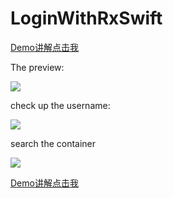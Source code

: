 # LoginWithRxSwift

[Demo讲解点击我](http://www.codertian.com/2016/12/10/RxSwift-shi-zhan-jie-du-base-demo/)

The preview:

![](https://github.com/CoderTian/LoginWithRxSwift/blob/master/images/demo.gif?raw=true)

check up the username:

![](https://github.com/CoderTian/LoginWithRxSwift/blob/master/images/cunzai.gif?raw=true)

search the container

![](https://github.com/CoderTian/LoginWithRxSwift/blob/master/images/search.gif?raw=true)


[Demo讲解点击我](http://www.codertian.com/2016/12/10/RxSwift-shi-zhan-jie-du-base-demo/)




